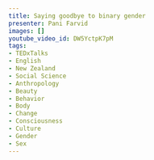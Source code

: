 ```yaml
---
title: Saying goodbye to binary gender
presenter: Pani Farvid
images: []
youtube_video_id: DW5YctpK7pM
tags:
- TEDxTalks
- English
- New Zealand
- Social Science
- Anthropology
- Beauty
- Behavior
- Body
- Change
- Consciousness
- Culture
- Gender
- Sex
---
```

